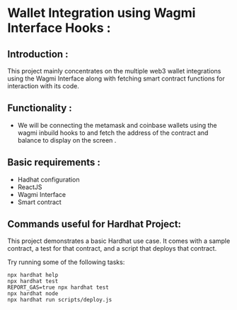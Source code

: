 # Wallet Integration using Wagmi Interface Hooks :

## Introduction :

This project mainly concentrates on the multiple web3 wallet integrations using the Wagmi Interface along with fetching smart contract functions for interaction with its code.

## Functionality :

- We will be connecting the metamask and coinbase wallets using the wagmi inbuild hooks to and fetch the address of the contract and balance to display on the screen .

## Basic requirements :
- Hadhat configuration
- ReactJS
- Wagmi Interface
- Smart contract

## Commands useful for Hardhat Project:

This project demonstrates a basic Hardhat use case. It comes with a sample contract, a test for that contract, and a script that deploys that contract.

Try running some of the following tasks:

```shell
npx hardhat help
npx hardhat test
REPORT_GAS=true npx hardhat test
npx hardhat node
npx hardhat run scripts/deploy.js
```
